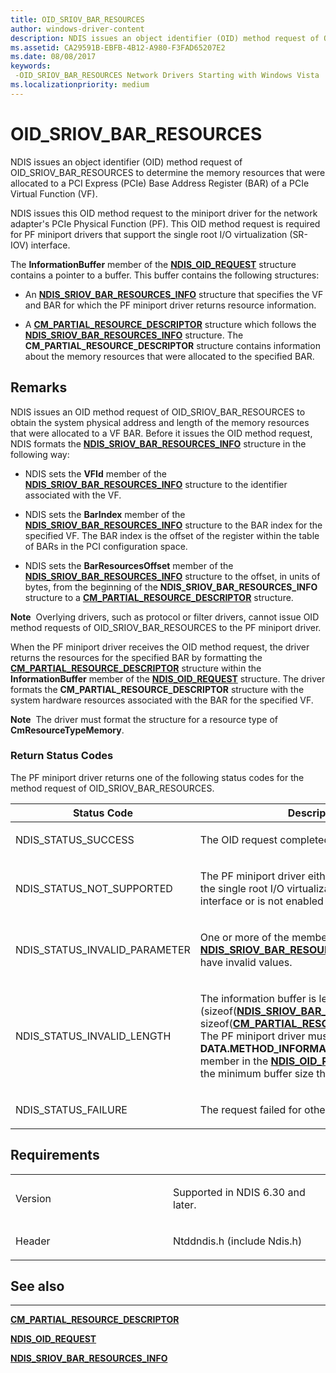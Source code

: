 ```yaml
---
title: OID_SRIOV_BAR_RESOURCES
author: windows-driver-content
description: NDIS issues an object identifier (OID) method request of OID_SRIOV_BAR_RESOURCES to determine the memory resources that were allocated to a PCI Express (PCIe) Base Address Register (BAR) of a PCIe Virtual Function (VF).
ms.assetid: CA29591B-EBFB-4B12-A980-F3FAD65207E2
ms.date: 08/08/2017
keywords: 
 -OID_SRIOV_BAR_RESOURCES Network Drivers Starting with Windows Vista
ms.localizationpriority: medium
---
```


# OID\_SRIOV\_BAR\_RESOURCES


NDIS issues an object identifier (OID) method request of OID\_SRIOV\_BAR\_RESOURCES to determine the memory resources that were allocated to a PCI Express (PCIe) Base Address Register (BAR) of a PCIe Virtual Function (VF).

NDIS issues this OID method request to the miniport driver for the network adapter's PCIe Physical Function (PF). This OID method request is required for PF miniport drivers that support the single root I/O virtualization (SR-IOV) interface.

The **InformationBuffer** member of the [**NDIS\_OID\_REQUEST**](https://msdn.microsoft.com/library/windows/hardware/ff566710) structure contains a pointer to a buffer. This buffer contains the following structures:

-   An [**NDIS\_SRIOV\_BAR\_RESOURCES\_INFO**](https://msdn.microsoft.com/library/windows/hardware/hh451675) structure that specifies the VF and BAR for which the PF miniport driver returns resource information.

-   A [**CM\_PARTIAL\_RESOURCE\_DESCRIPTOR**](https://msdn.microsoft.com/library/windows/hardware/ff541977) structure which follows the [**NDIS\_SRIOV\_BAR\_RESOURCES\_INFO**](https://msdn.microsoft.com/library/windows/hardware/hh451675) structure. The **CM\_PARTIAL\_RESOURCE\_DESCRIPTOR** structure contains information about the memory resources that were allocated to the specified BAR.

Remarks
-------

NDIS issues an OID method request of OID\_SRIOV\_BAR\_RESOURCES to obtain the system physical address and length of the memory resources that were allocated to a VF BAR. Before it issues the OID method request, NDIS formats the [**NDIS\_SRIOV\_BAR\_RESOURCES\_INFO**](https://msdn.microsoft.com/library/windows/hardware/hh451675) structure in the following way:

-   NDIS sets the **VFId** member of the [**NDIS\_SRIOV\_BAR\_RESOURCES\_INFO**](https://msdn.microsoft.com/library/windows/hardware/hh451675) structure to the identifier associated with the VF.

-   NDIS sets the **BarIndex** member of the [**NDIS\_SRIOV\_BAR\_RESOURCES\_INFO**](https://msdn.microsoft.com/library/windows/hardware/hh451675) structure to the BAR index for the specified VF. The BAR index is the offset of the register within the table of BARs in the PCI configuration space.

-   NDIS sets the **BarResourcesOffset** member of the [**NDIS\_SRIOV\_BAR\_RESOURCES\_INFO**](https://msdn.microsoft.com/library/windows/hardware/hh451675) structure to the offset, in units of bytes, from the beginning of the **NDIS\_SRIOV\_BAR\_RESOURCES\_INFO** structure to a [**CM\_PARTIAL\_RESOURCE\_DESCRIPTOR**](https://msdn.microsoft.com/library/windows/hardware/ff541977) structure.

**Note**  Overlying drivers, such as protocol or filter drivers, cannot issue OID method requests of OID\_SRIOV\_BAR\_RESOURCES to the PF miniport driver.

 

When the PF miniport driver receives the OID method request, the driver returns the resources for the specified BAR by formatting the [**CM\_PARTIAL\_RESOURCE\_DESCRIPTOR**](https://msdn.microsoft.com/library/windows/hardware/ff541977) structure within the **InformationBuffer** member of the [**NDIS\_OID\_REQUEST**](https://msdn.microsoft.com/library/windows/hardware/ff566710) structure. The driver formats the **CM\_PARTIAL\_RESOURCE\_DESCRIPTOR** structure with the system hardware resources associated with the BAR for the specified VF.

**Note**  The driver must format the structure for a resource type of **CmResourceTypeMemory**.

 

### Return Status Codes

The PF miniport driver returns one of the following status codes for the method request of OID\_SRIOV\_BAR\_RESOURCES.

<table>
<colgroup>
<col width="50%" />
<col width="50%" />
</colgroup>
<thead>
<tr class="header">
<th>Status Code</th>
<th>Description</th>
</tr>
</thead>
<tbody>
<tr class="odd">
<td><p>NDIS_STATUS_SUCCESS</p></td>
<td><p>The OID request completed successfully.</p></td>
</tr>
<tr class="even">
<td><p>NDIS_STATUS_NOT_SUPPORTED</p></td>
<td><p>The PF miniport driver either does not support the single root I/O virtualization (SR-IOV) interface or is not enabled to use the interface.</p></td>
</tr>
<tr class="odd">
<td><p>NDIS_STATUS_INVALID_PARAMETER</p></td>
<td><p>One or more of the members of the <a href="https://msdn.microsoft.com/library/windows/hardware/hh451675" data-raw-source="[&lt;strong&gt;NDIS_SRIOV_BAR_RESOURCES_INFO&lt;/strong&gt;](https://msdn.microsoft.com/library/windows/hardware/hh451675)"><strong>NDIS_SRIOV_BAR_RESOURCES_INFO</strong></a> structure have invalid values.</p></td>
</tr>
<tr class="even">
<td><p>NDIS_STATUS_INVALID_LENGTH</p></td>
<td><p>The information buffer is less than (sizeof(<a href="https://msdn.microsoft.com/library/windows/hardware/hh451675" data-raw-source="[&lt;strong&gt;NDIS_SRIOV_BAR_RESOURCES_INFO&lt;/strong&gt;](https://msdn.microsoft.com/library/windows/hardware/hh451675)"><strong>NDIS_SRIOV_BAR_RESOURCES_INFO</strong></a>) + sizeof(<a href="https://msdn.microsoft.com/library/windows/hardware/ff541977" data-raw-source="[&lt;strong&gt;CM_PARTIAL_RESOURCE_DESCRIPTOR&lt;/strong&gt;](https://msdn.microsoft.com/library/windows/hardware/ff541977)"><strong>CM_PARTIAL_RESOURCE_DESCRIPTOR</strong></a>). The PF miniport driver must set the <strong>DATA.METHOD_INFORMATION.BytesNeeded</strong> member in the <a href="https://msdn.microsoft.com/library/windows/hardware/ff566710" data-raw-source="[&lt;strong&gt;NDIS_OID_REQUEST&lt;/strong&gt;](https://msdn.microsoft.com/library/windows/hardware/ff566710)"><strong>NDIS_OID_REQUEST</strong></a> structure to the minimum buffer size that is required.</p></td>
</tr>
<tr class="odd">
<td><p>NDIS_STATUS_FAILURE</p></td>
<td><p>The request failed for other reasons.</p></td>
</tr>
</tbody>
</table>

 

Requirements
------------

<table>
<colgroup>
<col width="50%" />
<col width="50%" />
</colgroup>
<tbody>
<tr class="odd">
<td><p>Version</p></td>
<td><p>Supported in NDIS 6.30 and later.</p></td>
</tr>
<tr class="even">
<td><p>Header</p></td>
<td>Ntddndis.h (include Ndis.h)</td>
</tr>
</tbody>
</table>

## See also


****
[**CM\_PARTIAL\_RESOURCE\_DESCRIPTOR**](https://msdn.microsoft.com/library/windows/hardware/ff541977)

[**NDIS\_OID\_REQUEST**](https://msdn.microsoft.com/library/windows/hardware/ff566710)

[**NDIS\_SRIOV\_BAR\_RESOURCES\_INFO**](https://msdn.microsoft.com/library/windows/hardware/hh451675)

 

 





